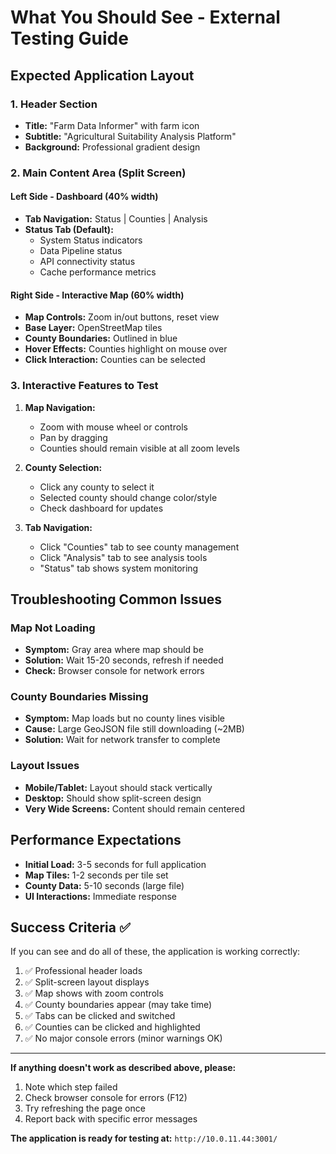 # What You Should See - External Testing Guide

## Expected Application Layout

### 1. Header Section
- **Title:** "Farm Data Informer" with farm icon
- **Subtitle:** "Agricultural Suitability Analysis Platform"
- **Background:** Professional gradient design

### 2. Main Content Area (Split Screen)

#### Left Side - Dashboard (40% width)
- **Tab Navigation:** Status | Counties | Analysis
- **Status Tab (Default):**
  - System Status indicators
  - Data Pipeline status
  - API connectivity status
  - Cache performance metrics

#### Right Side - Interactive Map (60% width)
- **Map Controls:** Zoom in/out buttons, reset view
- **Base Layer:** OpenStreetMap tiles
- **County Boundaries:** Outlined in blue
- **Hover Effects:** Counties highlight on mouse over
- **Click Interaction:** Counties can be selected

### 3. Interactive Features to Test

1. **Map Navigation:**
   - Zoom with mouse wheel or controls
   - Pan by dragging
   - Counties should remain visible at all zoom levels

2. **County Selection:**
   - Click any county to select it
   - Selected county should change color/style
   - Check dashboard for updates

3. **Tab Navigation:**
   - Click "Counties" tab to see county management
   - Click "Analysis" tab to see analysis tools
   - "Status" tab shows system monitoring

## Troubleshooting Common Issues

### Map Not Loading
- **Symptom:** Gray area where map should be
- **Solution:** Wait 15-20 seconds, refresh if needed
- **Check:** Browser console for network errors

### County Boundaries Missing
- **Symptom:** Map loads but no county lines visible
- **Cause:** Large GeoJSON file still downloading (~2MB)
- **Solution:** Wait for network transfer to complete

### Layout Issues
- **Mobile/Tablet:** Layout should stack vertically
- **Desktop:** Should show split-screen design
- **Very Wide Screens:** Content should remain centered

## Performance Expectations

- **Initial Load:** 3-5 seconds for full application
- **Map Tiles:** 1-2 seconds per tile set
- **County Data:** 5-10 seconds (large file)
- **UI Interactions:** Immediate response

## Success Criteria ✅

If you can see and do all of these, the application is working correctly:

1. ✅ Professional header loads
2. ✅ Split-screen layout displays
3. ✅ Map shows with zoom controls
4. ✅ County boundaries appear (may take time)
5. ✅ Tabs can be clicked and switched
6. ✅ Counties can be clicked and highlighted
7. ✅ No major console errors (minor warnings OK)

---

**If anything doesn't work as described above, please:**
1. Note which step failed
2. Check browser console for errors (F12)
3. Try refreshing the page once
4. Report back with specific error messages

**The application is ready for testing at:**
`http://10.0.11.44:3001/`
